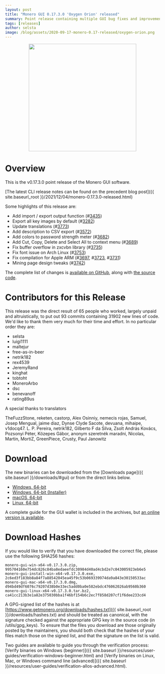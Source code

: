 ```yaml
---
layout: post
title: "Monero GUI 0.17.3.0 'Oxygen Orion' released"
summary: Point release containing multiple GUI bug fixes and improvements.
tags: [releases]
author: selsta
image: /blog/assets/2020-09-17-monero-0.17-released/oxygen-orion.png
---
```


<div align="center">
    <img src="{{ page.image }}" width="350px">
</div>

# Overview

This is the v0.17.3.0 point release of the Monero GUI software.

[The latest CLI release notes can be found on the precedent blog post]({{ site.baseurl_root }}/2021/12/04/monero-0.17.3.0-released.html)

Some highlights of this release are:

- Add import / export output function (#[3435](https://github.com/monero-project/monero-gui/pull/3435))
- Export all key images by default (#[3282](https://github.com/monero-project/monero-gui/pull/3282))
- Update translations (#[3773](https://github.com/monero-project/monero-gui/pull/3773))
- Add description to CSV export (#[3572](https://github.com/monero-project/monero-gui/pull/3572))
- Add colors to password strength meter (#[3682](https://github.com/monero-project/monero-gui/pull/3682))
- Add Cut, Copy, Delete and Select All to context menu (#[3689](https://github.com/monero-project/monero-gui/pull/3689))
- Fix buffer overflow in zxcvbn library (#[3735](https://github.com/monero-project/monero-gui/pull/3735))
- Fix font issue on Arch Linux (#[3753](https://github.com/monero-project/monero-gui/pull/3753))
- Fix compilation for Apple ARM (#[3697](https://github.com/monero-project/monero-gui/pull/3697), #[3723](https://github.com/monero-project/monero-gui/pull/3723), #[3731](https://github.com/monero-project/monero-gui/pull/3731))
- Mining page design tweaks (#[3742](https://github.com/monero-project/monero-gui/pull/3742))

The complete list of changes is [available on GitHub](https://github.com/monero-project/monero-gui/compare/v0.17.2.3...v0.17.3.0), along with [the source code](https://github.com/monero-project/monero-gui/tree/v0.17.3.0).

# Contributors for this Release

This release was the direct result of 65 people who worked, largely unpaid and altruistically, to put out 93 commits containing 31902 new lines of code. We'd like to thank them very much for their time and effort. In no particular order they are:

- selsta
- luigi1111
- maltejur
- free-as-in-beer
- netrik182
- rex4539
- JeremyRand
- kinghat
- tobtoht
- MoneroArbo
- dsc
- benevanoff
- rating89us

A special thanks to translators

TheFuzzStone, reketen, castorp, Alex Osinniy, nemecis rojas, Samuel, Josep Mengual, jaime diaz, Dynse Clyde Sacote, devuana, mihaipe, v1docq47. L. P. Pereira, netrik182, Gilberto F da Silva, Zsolt András Kovács, Pozsonyi Péter, Közepes Gábor, anonym szeretnék maradni, Nicolas, Martin, MortiZ, GreenPiece, Crusty, Paul Janowitz

# Download

The new binaries can be downloaded from the [Downloads page]({{ site.baseurl }}/downloads/#gui) or from the direct links below.

- [Windows, 64-bit](https://downloads.getmonero.org/gui/monero-gui-win-x64-v0.17.3.0.zip)
- [Windows, 64-bit (Installer)](https://downloads.getmonero.org/gui/monero-gui-install-win-x64-v0.17.3.0.exe)
- [macOS, 64-bit](https://downloads.getmonero.org/gui/monero-gui-mac-x64-v0.17.3.0.dmg)
- [Linux, 64-bit](https://downloads.getmonero.org/gui/monero-gui-linux-x64-v0.17.3.0.tar.bz2)

A complete guide for the GUI wallet is included in the archives, but [an online version is available](https://github.com/monero-ecosystem/monero-GUI-guide/blob/master/monero-GUI-guide.md).

# Download Hashes

If you would like to verify that you have downloaded the correct file, please use the following SHA256 hashes:

```
monero-gui-win-x64-v0.17.3.0.zip, 995704160e754dc826c84ba8edaeefdc30984d40ad4cbd2e7c043005923eb6e5
monero-gui-install-win-x64-v0.17.3.0.exe, 2c6ed3f183bb8a84f7a88542045ea45f9c53b069339974da9a843e30150533ac
monero-gui-mac-x64-v0.17.3.0.dmg, d94bd49df6076c79207d38b0e33ec5add0ba0e582ebdc476062026ab9560b360
monero-gui-linux-x64-v0.17.3.0.tar.bz2, ca41cc213b3e1a82e375030bba1f46bf154b6c2ec7f858d207cf1f6dee233cd4
```

A GPG-signed list of the hashes is at [https://www.getmonero.org/downloads/hashes.txt]({{ site.baseurl_root }}/downloads/hashes.txt) and should be treated as canonical, with the signature checked against the appropriate GPG key in the source code (in /utils/gpg_keys). To ensure that the files you download are those originally posted by the maintainers, you should both check that the hashes of your files match those on the signed list, and that the signature on the list is valid.

Two guides are available to guide you through the verification process: [Verify binaries on Windows (beginner)]({{ site.baseurl }}/resources/user-guides/verification-windows-beginner.html) and [Verify binaries on Linux, Mac, or Windows command line (advanced)]({{ site.baseurl }}/resources/user-guides/verification-allos-advanced.html).
